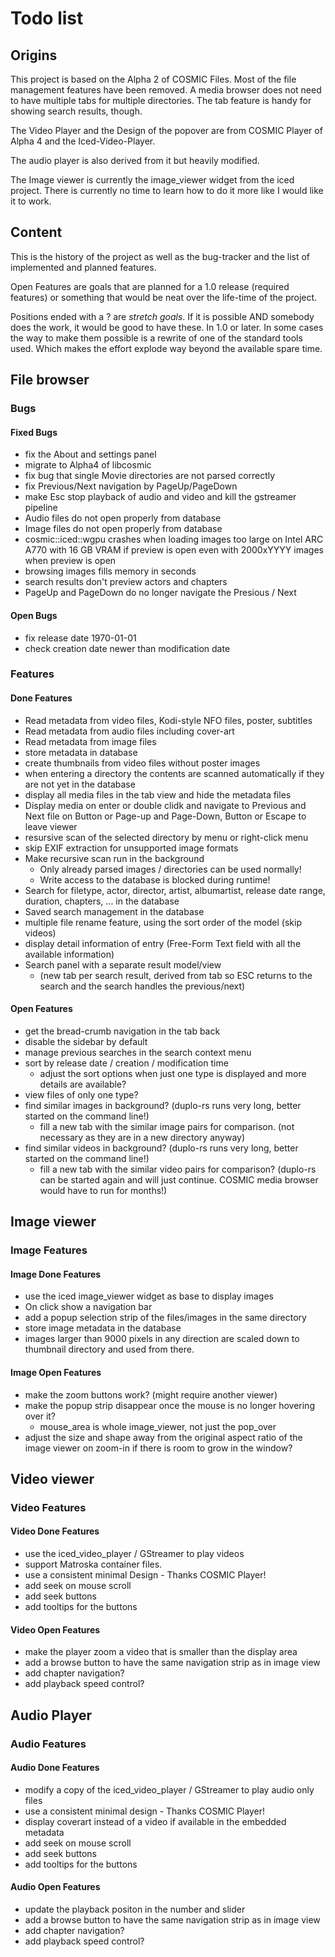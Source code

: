 # Todo list

## Origins

This project is based on the Alpha 2 of COSMIC Files. Most of the file management features have been removed. A media browser does not need to have multiple tabs for multiple directories. The tab feature is handy for showing search results, though.

The Video Player and the Design of the popover are from COSMIC Player of Alpha 4 and the Iced-Video-Player.

The audio player is also derived from it but heavily modified.

The Image viewer is currently the image_viewer widget from the iced project. There is currently no time to learn how to do it more like I would like it to work.

## Content

This is the history of the project as well as the bug-tracker and the list of implemented and planned features.

Open Features are goals that are planned for a 1.0 release (required features) or something that would be neat over the life-time of the project.

Positions ended with a ? are *stretch goals*. If it is possible AND somebody does the work, it would be good to have these. In 1.0 or later. In some cases the way to make them possible is a rewrite of one of the standard tools used. Which makes the effort explode way beyond the available spare time.

## File browser

### Bugs

#### Fixed Bugs

- fix the About and settings panel
- migrate to Alpha4 of libcosmic
- fix bug that single Movie directories are not parsed correctly
- fix Previous/Next navigation by PageUp/PageDown
- make Esc stop playback of audio and video and kill the gstreamer pipeline
- Audio files do not open properly from database
- Image files do not open properly from database
- cosmic::iced::wgpu crashes when loading images too large on Intel ARC A770 with 16 GB VRAM if preview is open even with 2000xYYYY images when preview is open
- browsing images fills memory in seconds
- search results don't preview actors and chapters
- PageUp and PageDown do no longer navigate the Presious / Next

#### Open Bugs

- fix release date 1970-01-01
- check creation date newer than modification date

### Features

#### Done Features

- Read metadata from video files, Kodi-style NFO files, poster, subtitles
- Read metadata from audio files including cover-art
- Read metadata from image files
- store metadata in database
- create thumbnails from video files without poster images
- when entering a directory the contents are scanned automatically if they are not yet in the database
- display all media files in the tab view and hide the metadata files
- Display media on enter or double clidk and navigate to Previous and Next file on Button or Page-up and Page-Down, Button or Escape to leave viewer
- resursive scan of the selected directory by menu or right-click menu
- skip EXIF extraction for unsupported image formats
- Make recursive scan run in the background
  - Only already parsed images / directories can be used normally!
  - Write access to the database is blocked during runtime!
- Search for filetype, actor, director, artist, albumartist, release date range, duration, chapters, ... in the database
- Saved search management in the database
- multiple file rename feature, using the sort order of the model (skip videos)
- display detail information of entry (Free-Form Text field with all the available information)
- Search panel with a separate result model/view
  - (new tab per search result, derived from tab so ESC returns to the search and the search handles the previous/next)

#### Open Features

- get the bread-crumb navigation in the tab back
- disable the sidebar by default
- manage previous searches in the search context menu
- sort by release date / creation / modification time
  - adjust the sort options when just one type is displayed and more details are available?
- view files of only one type?
- find similar images in background? (duplo-rs runs very long, better started on the command line!)
  - fill a new tab with the similar image pairs for comparison. (not necessary as they are in a new directory anyway)
- find similar videos in background? (duplo-rs runs very long, better started on the command line!)
  - fill a new tab with the similar video pairs for comparison? (duplo-rs can be started again and will just continue. COSMIC media browser would have to run for months!)

## Image viewer

### Image Features

#### Image Done Features

- use the iced image_viewer widget as base to display images
- On click show a navigation bar
- add a popup selection strip of the files/images in the same directory
- store image metadata in the database
- images larger than 9000 pixels in any direction are scaled down to thumbnail directory and used from there.

#### Image Open Features

- make the zoom buttons work? (might require another viewer)
- make the popup strip disappear once the mouse is no longer hovering over it?
  - mouse_area is whole image_viewer, not just the pop_over
- adjust the size and shape away from the original aspect ratio of the image viewer on zoom-in if there is room to grow in the window?

## Video viewer

### Video Features

#### Video Done Features

- use the iced_video_player / GStreamer to play videos
- support Matroska container files.
- use a consistent minimal Design - Thanks COSMIC Player!
- add seek on mouse scroll
- add seek buttons
- add tooltips for the buttons

#### Video Open Features

- make the player zoom a video that is smaller than the display area
- add a browse button to have the same navigation strip as in image view
- add chapter navigation?
- add playback speed control?

## Audio Player

### Audio Features

#### Audio Done Features

- modify a copy of the iced_video_player / GStreamer to play audio only files
- use a consistent minimal design - Thanks COSMIC Player!
- display coverart instead of a video if available in the embedded metadata
- add seek on mouse scroll
- add seek buttons
- add tooltips for the buttons

#### Audio Open Features

- update the playback positon in the number and slider
- add a browse button to have the same navigation strip as in image view
- add chapter navigation?
- add playback speed control?
